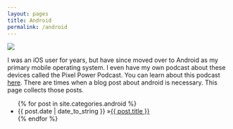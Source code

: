 ```yaml
---
layout: pages
title: Android
permalink: /android
---
```


<img class="category" src="http://www.stevencombs.com/images/design/android.svg" />

I was an iOS user for years, but have since moved over to Android as my primary mobile operating system. I even have my own podcast about these devices called the Pixel Power Podcast. You can learn about this podcast [here](https://www.pixelpowerpodcast.com). There are times when a blog post about android is necessary. This page collects those posts.

<ul id="blog-posts" class="posts">
{% for post in site.categories.android %}
    <li><span>{{ post.date | date_to_string }} &raquo;</span><a href="{{ post.url }}">{{ post.title }}</a></li>
{% endfor %}
</ul>
